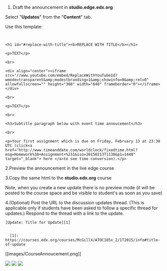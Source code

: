 1. Draft the announcement in **studio.edge.edx.org** 

Select "**Updates**" from the "**Content**" tab.

Use this template: 
```


<h1 id="#replace-with-title"><b>REPLACE WITH TITLE</b></h1>

<p>TEXT</p>

<br>

<div align="center"><iframe src="//www.youtube.com/embed/ReplaceWithYouTubeId?wmode=transparent&amp;modestbranding=1&amp;showinfo=0&amp;rel=0" allowfullscreen="" height="360" width="640" frameborder="0"></iframe></div>

<br>

<p>TEXT</p>

<br>

<h3>Subtitle paragraph below with event time annoucement</h3>

<br>

<p>Your first assignment which is due on Friday, February 13 at 23:30 UTC (click<a href="http://www.timeanddate.com/worldclock/fixedtime.html?msg=Homework%3A+Assignment+%231&iso=20150213T1130&p1=1440" target="_blank"> here </a>to see time conversion).</p>

```
2.Preview the announcement in the live edge course

3.Copy the same html to the **studio.edx.org** course

Note, when you create a new update there is no preview mode (it will be posted to the course space and be visible to student's as soon as you save)

4.(Optional) Post the URL to the discussion updates thread. (This is applicable only if students have been asked to follow a specific thread for updates.) Respond to the thread with a link to the update.

```
[Update: Title for Update][1]


  [1]: https://courses.edx.org/courses/McGillX/ATOC185x_2/1T2015/info#title-of-update

```

[[images/CourseAnnoucement.png]]

<img src="https://github.com/McGillX/how-to/blob/master/Web%20Images/CourseAnnoucement.png?raw=true"/>
<img src="https://github.com/McGillX/how-to/blob/master/Web%20Images/CourseAnnoucement2.png?raw=true"/>
<img src="https://github.com/McGillX/how-to/blob/master/Web%20Images/CourseAnnoucement3Preview.png?raw=true"/>
